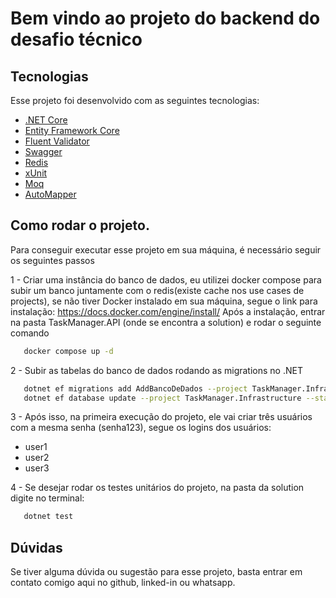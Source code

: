 # Bem vindo ao projeto do backend do desafio técnico

## Tecnologias

 Esse projeto foi desenvolvido com as seguintes tecnologias:

 - [.NET Core](https://learn.microsoft.com/pt-br/dotnet/) 
 - [Entity Framework Core](https://learn.microsoft.com/pt-br/ef/core/)
 - [Fluent Validator](https://docs.fluentvalidation.net/en/latest/)
 - [Swagger](https://swagger.io/)
 - [Redis](https://redis.io/docs/latest/)
 - [xUnit](https://xunit.net/)
 - [Moq](https://github.com/devlooped/moq)
 - [AutoMapper](https://automapper.org/)


 ## Como rodar o projeto.
 Para conseguir executar esse projeto em sua máquina, é necessário seguir os seguintes passos

 1 - Criar uma instância do banco de dados, eu utilizei docker compose para subir um banco juntamente com o redis(existe cache nos use cases de projects), se não tiver Docker instalado em sua máquina, segue o link para instalação: https://docs.docker.com/engine/install/
 Após a instalação, entrar na pasta TaskManager.API (onde se encontra a solution) e rodar o seguinte comando

 ```bash
    docker compose up -d
```

 2 - Subir as tabelas do banco de dados rodando as migrations no .NET

 ```bash
    dotnet ef migrations add AddBancoDeDados --project TaskManager.Infrastructure --startup-project TaskManager.API
    dotnet ef database update --project TaskManager.Infrastructure --startup-project TaskManager.API
```

 3 - Após isso, na primeira execução do projeto, ele vai criar três usuários com a mesma senha (senha123), segue os logins dos usuários:
 - user1
 - user2
 - user3

 
 4 - Se desejar rodar os testes unitários do projeto, na pasta da solution digite no terminal:
 ```bash
    dotnet test
```


## Dúvidas
Se tiver alguma dúvida ou sugestão para esse projeto, basta entrar em contato comigo aqui no github, linked-in ou whatsapp.
